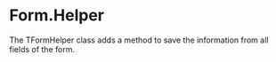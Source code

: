 # Form.Helper
The TFormHelper class adds a method to save the information from all fields of the form.
